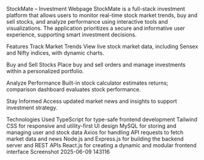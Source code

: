 StockMate – Investment Webpage
StockMate is a full-stack investment platform that allows users to monitor real-time stock market trends, buy and sell stocks, and analyze performance using interactive tools and visualizations. The application prioritizes a secure and informative user experience, supporting smart investment decisions.

Features
Track Market Trends
View live stock market data, including Sensex and Nifty indices, with dynamic charts.

Buy and Sell Stocks
Place buy and sell orders and manage investments within a personalized portfolio.

Analyze Performance
Built-in stock calculator estimates returns; comparison dashboard evaluates stock performance.

Stay Informed
Access updated market news and insights to support investment strategy.

Technologies Used
TypeScript for type-safe frontend development
Tailwind CSS for responsive and utility-first UI design
MySQL for storing and managing user and stock data
Axios for handling API requests to fetch market data and news
Node.js and Express.js for building the backend server and REST APIs
React.js for creating a dynamic and modular frontend interface Screenshot 2025-06-09 143116




